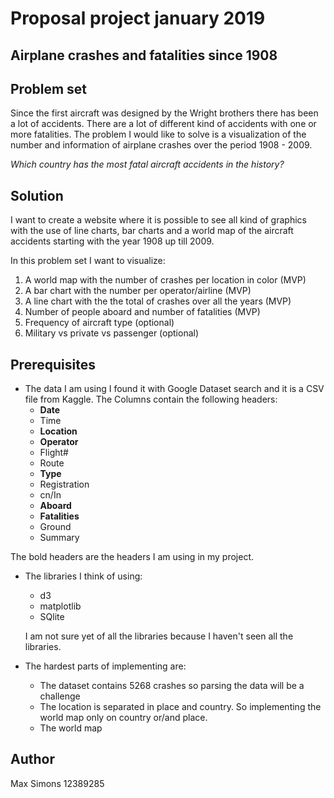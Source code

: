 # Proposal project january 2019

## Airplane crashes and fatalities since 1908

## Problem set  
Since the first aircraft was designed by the Wright brothers there has been a lot of accidents. There are a lot of different kind of accidents with one or more fatalities. The problem I would like to solve is a visualization of the number and information of airplane crashes over the period 1908 - 2009.  

_Which country has the most fatal aircraft accidents in the history?_

## Solution

I want to create a website where it is possible to see all kind of graphics with the use of line charts, bar charts and a world map of the aircraft accidents starting with the year 1908 up till 2009.

In this problem set I want to visualize:
1) A world map with the number of crashes per location in color (MVP)
2) A bar chart with the number per operator/airline (MVP)
3) A line chart with the the total of crashes over all the years (MVP)
4) Number of people aboard and number of fatalities (MVP)
5) Frequency of aircraft type (optional)
6) Military vs private vs passenger (optional)

## Prerequisites

* The data I am using I found it with Google Dataset search and it is a CSV file from Kaggle. The Columns contain the following headers:
  * __Date__
  * Time
  * __Location__
  * __Operator__
  * Flight#
  * Route
  * __Type__
  * Registration
  *	cn/In
  *	__Aboard__
  *	__Fatalities__
  *	Ground
  *	Summary

The bold headers are the headers I am using in my project.

* The libraries I think of using:
  * d3
  * matplotlib
  * SQlite

  I am not sure yet of all the libraries because I haven't seen all the libraries.

* The hardest parts of implementing are:
  * The dataset contains 5268 crashes so parsing the data will be a challenge
  * The location is separated in place and country. So implementing the world map only on country or/and place.
  * The world map

## Author
Max Simons
12389285
